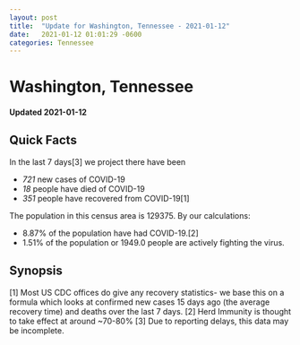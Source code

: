 ```yaml
---
layout: post
title:  "Update for Washington, Tennessee - 2021-01-12"
date:   2021-01-12 01:01:29 -0600
categories: Tennessee
---
```


# Washington, Tennessee
#### Updated 2021-01-12

## Quick Facts

In the last 7 days[3] we project there have been
- *721* new cases of COVID-19
- *18* people have died of COVID-19
- *351* people have recovered from COVID-19[1]

The population in this census area is 129375. By our calculations:
- 8.87% of the population have had COVID-19.[2]
- 1.51% of the population or 1949.0 people are actively fighting the virus.

## Synopsis




[1] Most US CDC offices do give any recovery statistics- we base this on a formula which looks at confirmed new cases
15 days ago (the average recovery time) and deaths over the last 7 days.
[2] Herd Immunity is thought to take effect at around ~70-80%
[3] Due to reporting delays, this data may be incomplete. 
    